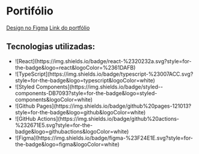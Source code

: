 <h1>Portifólio</h1>
<a href="https://www.figma.com/file/Wsje3y1wqyITcDaPrj5tyr/Portifolio?type=design&node-id=0%3A1&mode=design&t=zOmPJd4tTdxdAlL3-1">Design no Figma</a>
<a href="https://fe-liphis.com.br/">Link do portfólio</a>

<h2>Tecnologias utilizadas:</h2>
<ul>
  <li>![React](https://img.shields.io/badge/react-%2320232a.svg?style=for-the-badge&logo=react&logoColor=%2361DAFB)</li>
  <li>![TypeScript](https://img.shields.io/badge/typescript-%23007ACC.svg?style=for-the-badge&logo=typescript&logoColor=white)</li>
  <li>![Styled Components](https://img.shields.io/badge/styled--components-DB7093?style=for-the-badge&logo=styled-components&logoColor=white)</li>
  <li>![Github Pages](https://img.shields.io/badge/github%20pages-121013?style=for-the-badge&logo=github&logoColor=white)</li>
  <li>![GitHub Actions](https://img.shields.io/badge/github%20actions-%232671E5.svg?style=for-the-badge&logo=githubactions&logoColor=white)</li>
  <li>![Figma](https://img.shields.io/badge/figma-%23F24E1E.svg?style=for-the-badge&logo=figma&logoColor=white)</li>
</ul>
